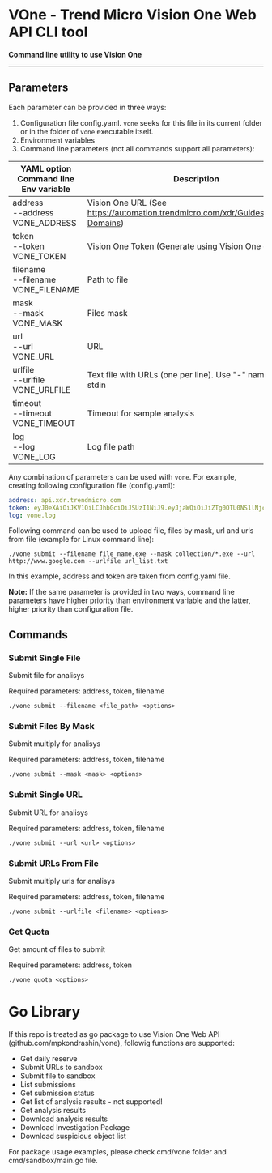 # VOne - Trend Micro Vision One Web API CLI tool

**Command line utility to use Vision One**

--------

## Parameters
Each parameter can be provided in three ways: 
1. Configuration file config.yaml. ```vone``` seeks for this file in its current folder or in the folder of ```vone``` executable itself.
2. Environment variables
3. Command line parameters (not all commands support all parameters):

| YAML option<br/>Command line<br/>Env variable | Description | 
| --------------------------------------------- | ----------- | 
| address<br/>--address<br/>VONE_ADDRESS | Vision One URL (See https://automation.trendmicro.com/xdr/Guides/Regional-Domains) |
| token<br/>--token<br/>VONE_TOKEN | Vision One Token (Generate using Vision One console) |
| filename<br/>--filename<br/>VONE_FILENAME | Path to file |
| mask<br/>--mask<br/>VONE_MASK | Files mask |
| url<br/>--url<br/>VONE_URL | URL |
| urlfile<br/>--urlfile<br/>VONE_URLFILE | Text file with URLs (one per line). Use "-" name to use stdin |
| timeout<br>--timeout<br>VONE_TIMEOUT | Timeout for sample analysis |
| log<br>--log<br>VONE_LOG | Log file path |

Any combination of parameters can be used with ```vone```. For example, creating following configuration file (config.yaml):
```yaml
address: api.xdr.trendmicro.com
token: eyJ0eXAiOiJKV1QiLCJhbGciOiJSUzI1NiJ9.eyJjaWQiOiJiZTg0OTU0NS1lNjc0LTQwZjAtOTlkYy1mYjU2NWYzMjQ3NjAiLCJjcGlkIjoic3ZwIiwicHBpZCI6ImN1cyIsIml0IjoxNjU5MzU3ODYzLCJ1aWQiOiJta29uZHJhc2hpbkBnbWFpbC5jb20iLCJwbCI6IqIsImV0IjoxNjkwODkzODYzfQ.AhWwdZEWp4BwEXl4Mukd3baVIAm848c6Y3TdhvIyhxjsAPMxqdmOV0RXYxeItdoFWt5ljxIS5LdsPtjERYq8QaB9CYD-tVd886KknUpxQ8llceo_wDKcKGRDIkrQU6UkHJsI4yeYvEZCKrkMPHTLG5-1xjClOK1IfzGHA-t_nNLYx3pFJS_VohKEDaPmKRM9Lnc6OQPju6k8wt-QxQ0ksq_qNu0ba0XL_cTe02lkLTt3TGYZgPwhkVPrH7_4Pe_vsIuF3r-r9VVYIPGmfqYuddnkLJopZ8heNOoal1WdtlFp_p-ckzcSAjWS9mxZDVp6W4HIr3heONzyebGVXMbTttWAe-V_b75VjcN6HLAjI4OxGiiU9Pm_ZOntlBIBNldncOsxl29WpZShIli_qh4PJilXPmpHRW4pxL9soSIMTRI7H5ALqVEK_6QxEEKR2dexvoB4uYG0wss5e1c9RMQveJqQ8soYfB0y0WyJ5vS2KzeU5EOlIR3Ql4XDIphxZkGMtfUKK3AKPY2J7QSHnyBKiJYo12Q03ZdDJAtveDwr0ADyWkwrmDqaHB86_PEbyWJtfIIBgG848g1R0YcRAow76_944U_mGcomU1N5PK2_SZOr6n9-HQz_99vmn23S2TPHB-R2oEN2snB3aXaI9VTdQWNqrtwQBQOFIcTJgIEwS_8
log: vone.log
```
Following command can be used to upload file, files by mask, url and urls from file (example for Linux command line):
```
./vone submit --filename file_name.exe --mask collection/*.exe --url http://www.google.com --urlfile url_list.txt
```

In this example, address and token are taken from config.yaml file.

**Note:** If the same parameter is provided in two ways, command line parameters have higher priority than environment variable and the latter, higher priority than configuration file.

## Commands

### Submit Single File
Submit file for analisys

Required parameters: address, token, filename
```commandline
./vone submit --filename <file_path> <options>
```

### Submit Files By Mask
Submit multiply for analisys

Required parameters: address, token, filename
```commandline
./vone submit --mask <mask> <options>
```

### Submit Single URL
Submit URL for analisys

Required parameters: address, token, filename
```commandline
./vone submit --url <url> <options>
```

### Submit URLs From File
Submit multiply urls for analisys

Required parameters: address, token, filename
```commandline
./vone submit --urlfile <filename> <options>
```

### Get Quota
Get amount of files to submit

Required parameters: address, token
```commandline
./vone quota <options>
```

# Go Library

If this repo is treated as go package to use Vision One Web API (github.com/mpkondrashin/vone), followig functions are supported:
- Get daily reserve
- Submit URLs to sandbox
- Submit file to sandbox
- List submissions
- Get submission status
- Get list of analysis results - not supported!
- Get analysis results
- Download analysis results
- Download Investigation Package
- Download suspicious object list

For package usage examples, please check cmd/vone folder and cmd/sandbox/main.go file.
